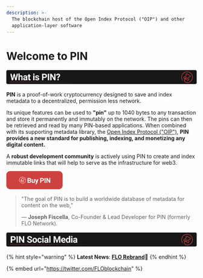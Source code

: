 ```yaml
---
description: >-
  The blockchain host of the Open Index Protocol ("OIP") and other
  application-layer software
---
```


# Welcome to PIN

![](.gitbook/assets/bannerpin.png)

**PIN** is a proof-of-work cryptocurrency designed to save and index metadata to a decentralized, permission less network. 

Its unique features can be used to **"pin"** up to 1040 bytes to any transaction and store it permanently and immutably on the network. The pins can then be retrieved and read by many PIN-based applications. When combined with its supporting metadata library, the [Open Index Protocol \("OIP"\)](https://www.openindexprotocol.com/), **PIN provides a new standard for publishing, indexing, and monetizing any digital content.** 

A **robust development community** is actively using PIN to create and index immutable links that will help to serve as the infrastructure for web3.

![](.gitbook/assets/buybutton.png)

> "The goal of PIN is to build a worldwide database of metadata for content on the web," 
>
> — **Joseph Fiscella**, Co-Founder & Lead Developer for PIN \(formerly FLO Network\).



![](.gitbook/assets/bannersocial.png)

{% hint style="warning" %}
**Latest News**: [**FLO Rebrand**](https://medium.com/@JosephFiscella/d3b679b8f6ab)📌
{% endhint %}

{% embed url="https://twitter.com/FLOblockchain" %}



